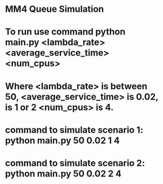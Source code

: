 # MM4 Queue Simulation
#
# To run use command python main.py <lambda_rate> <average_service_time> <scenario> <num_cpus>
# Where <lambda_rate> is between 50, <average_service_time> is 0.02, <scenario> is 1 or 2 <num_cpus> is 4.
#
# command to simulate scenario 1: python main.py 50 0.02 1 4
# command to simulate scenario 2: python main.py 50 0.02 2 4
